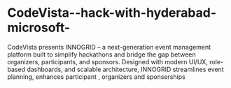# CodeVista--hack-with-hyderabad-microsoft-
CodeVista presents INNOGRID – a next-generation event management platform built to simplify hackathons and bridge the gap between organizers, participants, and sponsors. Designed with modern UI/UX, role-based dashboards, and scalable architecture, INNOGRID streamlines event planning, enhances participant , organizers and sponserships 
